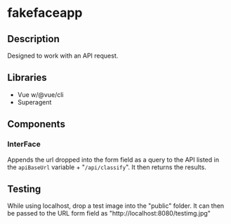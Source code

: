 # fakefaceapp

## Description
Designed to work with an API request.

## Libraries
- Vue w/@vue/cli
- Superagent

## Components
### InterFace
Appends the url dropped into the form field as a query to the API listed in the ```apiBaseUrl``` variable + "```/api/classify```". It then returns the results.

## Testing
While using localhost, drop a test image into the "public" folder. It can then be passed to the URL form field as "http://localhost:8080/testimg.jpg"
